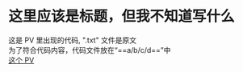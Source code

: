 # 这里应该是标题，但我不知道写什么

这是 PV 里出现的代码, ".txt" 文件是原文  
为了符合代码内容，代码文件放在“==a/b/c/d==”中  
[这个 PV](https://www.bilibili.com/video/BV1364y1S7f7/)  

